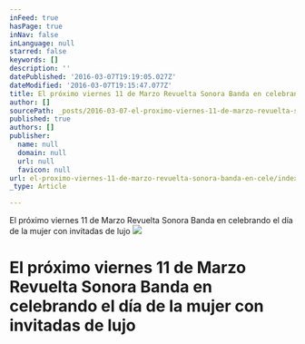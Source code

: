 ```yaml
---
inFeed: true
hasPage: true
inNav: false
inLanguage: null
starred: false
keywords: []
description: ''
datePublished: '2016-03-07T19:19:05.027Z'
dateModified: '2016-03-07T19:15:47.077Z'
title: El próximo viernes 11 de Marzo Revuelta Sonora Banda en celebrando el día de la mujer con invitadas de lujo
author: []
sourcePath: _posts/2016-03-07-el-proximo-viernes-11-de-marzo-revuelta-sonora-banda-en-cele.md
published: true
authors: []
publisher:
  name: null
  domain: null
  url: null
  favicon: null
url: el-proximo-viernes-11-de-marzo-revuelta-sonora-banda-en-cele/index.html
_type: Article

---
```

El próximo viernes 11 de Marzo Revuelta Sonora Banda en celebrando el día de la mujer con invitadas de lujo
![](https://the-grid-user-content.s3-us-west-2.amazonaws.com/0cd855b5-6355-4a63-99d4-844844c1b4eb.jpg)

# El próximo viernes 11 de Marzo Revuelta Sonora Banda en celebrando el día de la mujer con invitadas de lujo
